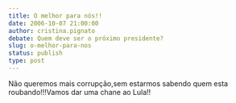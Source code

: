 ```yaml
---
title: O melhor para nós!!
date: 2006-10-07 21:00:00
author: cristina.pignato
debate: Quem deve ser o próximo presidente?
slug: o-melhor-para-nos
status: publish 
type: post
---
```


Não queremos mais corrupção,sem estarmos sabendo quem esta roubando!!!Vamos dar uma chane ao Lula!!


